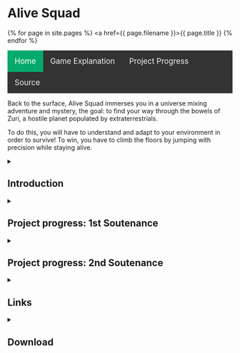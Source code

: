 <head>
    
<h1> Alive Squad </h1>
    
<style>
    
details summary {cursor: pointer;}
 
/* Add a black background color to the top navigation */
.topnav {
  background-color: #333;
  overflow: hidden;
}

/* Style the links inside the navigation bar */
.topnav a {
  float: left;
  color: #f2f2f2;
  text-align: center;
  padding: 14px 16px;
  text-decoration: none;
  font-size: 17px;
}

/* Change the color of links on hover */
.topnav a:hover {
  background-color: #ddd;
  color: black;
}

/* Add a color to the active/current link */
.topnav a.active {
  background-color: #04AA6D;
  color: white;
}
    
</style>
</head>

{% for page in site.pages %}
    <a href={{ page.filename }}>{{ page.title }}</a>
{% endfor %}

<div class="topnav">
  <a class="active" href="#home">Home</a>
  <a href="#explanation">Game Explanation</a>
  <a href="Project_Progress.md">Project Progress</a>
  <a href="#source">Source</a>
</div> 

Back to the surface, Alive Squad immerses you in a universe mixing adventure and mystery, the goal: to find your way through the bowels of Zuri, a hostile planet populated by extraterrestrials.
    
To do this, you will have to understand and adapt to your environment in order to survive! To win, you have to climb the floors by jumping with precision while staying alive.

<details>
    <summary> <h2 href="home"> Introduction </h2> </summary>
   
Alive Squad is developed by Clément Cotte, Matis Lima Barros, Ange Mercoyrol--Dol and Yanis Martin.
    
<h3> Story </h3>

The story begins when a group of astronauts leave the overpopulated Earth in order to find a new habitable planet. Their ship being damaged by a storm of asteroids, they crash on a planet, Zuri. But when trying to get out of the ship, they slip to the bottom of a crevasse. The majority of the crew gets captured by a mysterious species living on this planet. 

Alone, Philippe avoids being captured but found at the bottom of a cave. His goal is simple, free his comrades and find a way to repair the ship to return to Earth.

<h3> Gameplay </h3>

It is a platform game where the character must arrive at the end of each
level by jumping from platform to platform as quickly as possible. The objective will be
to go up from floor to floor until the arrival. The player will interact with his environment,
and will for example have to avoid being detected by enemies. The games will be
in the form of levels, which will be unlockable by completing the previous level. 

Each level will have its particularity and will be unique. The game will get harder and harder level by
level. The player will discover the mechanics of the game as they go. You will have to be precise
and fast while on the move so you don't fall off and get lost.

<h3> Game Style </h3>
Alive Squad is inspired by the famous video games Doodle Jump, Getting
Over It or Jump King. These three games have one thing in common, like Alive Squad, they have a
easy to understand concept however Doodle Jump is a game rather made for parties
fast and is easy unlike the other two which are complicated games, frustrating and
long. Alive Squad is a mix of both.

<p align="center">
  <img src="Images/Doodle-Jump-2068.png" width="300" height="300"> <img src="Images/jump-king-9373-6874.png" width="500" height="300">
  <img src="Images/getting-over-it.png" width="500" height="300">
</p>

<p style="white-space: pre-line"></p>
</details>

<details>
    <summary> <h2> Project progress: 1st Soutenance </h2> </summary>
    
<h3> Progression 03/11/2022 </h3>
    
The camera has been implemented and follow the character. Elements and collision boxes needed for levels have been created. The character and his movement animations have been set up. The main menu and the pause menu have also been implemented.

<h3> Camera </h3>
The camera follows the character with the CameraFollow script. For this we tell it at each frame to move towards the Player adding 2/10 of a second of delay for
visual comfort.    
<p align="center">
  <img src="Images/Game.png" width="900" height="300"> 
</p>
    
<h3> Modeling </h3>
Tilesets were imported and then cut into blocks to build the levels. Then a test platform was created to test the character's movements.
character. We then found graphics of astronaut video games on the internet on the internet that we used on the character. Then we managed the
Then we used the sprites to create animations and link them together.
<p align="center">
  <img src="Images/palette.png" width="570" height="430"> 
</p>
     
<h3> Main menu </h3>
Main menu allows to quit the game, access to the settings (for the moment "FullScreen" and "Sound" are the two available settings), and allows you to choose your level by accessing the level menu (level 1 at the moment).
<p align="center">
  <img src="Images/Menu_principale.PNG" width="750" height="500"> 
</p>
    
<h3> Pause menu </h3>
Pause menu has 2 buttons "Resume" and "Main, the first one removes the pause and the game continue; the second one returns to the main menu and leaves the game in
progress. It is also possible to access and exit the pause menu with the Escape key.
<p align="center">
  <img src="Images/menu_pause.PNG" width="500" height="280"> 
</p>
    
<h3> Forecast for the future </h3>
We will set up the first enemies and the end zones of the game
in order to move on to the next levels. We will make sure that all the levels are finished by the next
submission so that we can focus on multiplayer and the infinite path as well as refinements.

<p style="white-space: pre-line"></p>
</details>

<details>
    <summary> <h2> Project progress: 2nd Soutenance </h2> </summary>

<h3> Character life and death bar </h3>
Character life and death bar were added to make the game playlable 

<h3> Combat system: enemies </h3>
First ennemies were added to add difficulty and more gameplay. 

<h3> Multyplayer </h3>
The multiplayer has been added, there are still some bugs but it is functional.

<h3> Scenes </h3>
Scene were linked to make the game functional
    
<p style="white-space: pre-line"></p>
</details>

<details>
    <summary> <h2> Links </h2> </summary>

    <h3> Softwares </h3>
    Unity: <a href="https://unity.com/"> https://unity.com/ </a>
    <h3> Sources </h3>
    OpenGameArt: <a href="https://opengameart.org/"> OpenGameArt.org </a>
    Youtube: <a href="https://youtube.com/"> https://youtube.com/ </a>
    
<p style="white-space: pre-line"></p>
</details>

<details>
    <summary> <h2> Download </h2> </summary>
<h3> PDf download </h3>
Cahier des charges pdf: <a href="Files/Cahier des charges AliveSquad.pdf" download="">click here</a> <br>
Rapport de soutenance 1 pdf: <a href="Files/Rapport 1 AliveSquad.pdf" download="">click here</a> <br>
Rapport de soutenance 2 pdf: <a href="Files/Rapport 2 AliveSquad.pdf" download="">click here</a>


<h3> Project download </h3>
Normal version projet .zip: <br>
Lite version project .zip: 
    
</details>
